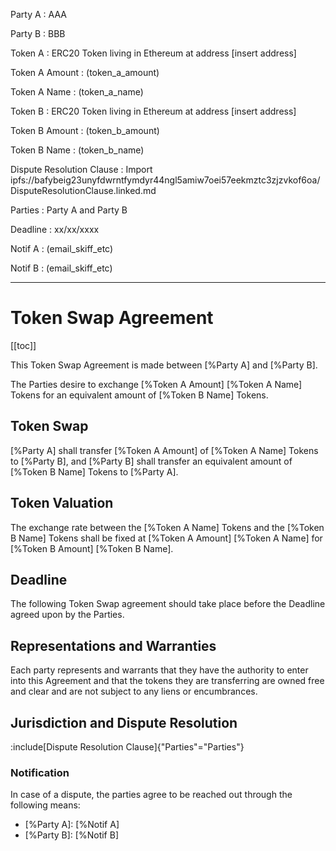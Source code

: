Party A
: AAA

Party B
: BBB

Token A
: ERC20 Token living in Ethereum at address [insert address]

Token A Amount
: (token_a_amount)

Token A Name
: (token_a_name)

Token B
: ERC20 Token living in Ethereum at address [insert address]

Token B Amount
: (token_b_amount)

Token B Name
: (token_b_name)

Dispute Resolution Clause
: Import ipfs://bafybeig23unyfdwrntfymdyr44ngl5amiw7oei57eekmztc3zjzvkof6oa/DisputeResolutionClause.linked.md

Parties
: Party A and Party B

Deadline
: xx/xx/xxxx

Notif A
: (email_skiff_etc)

Notif B
: (email_skiff_etc)

---
# Token Swap Agreement
[[toc]]

This Token Swap Agreement is made between [%Party A] and [%Party B].

The Parties desire to exchange [%Token A Amount] [%Token A Name] Tokens for an equivalent amount of [%Token B Name] Tokens.

## Token Swap
[%Party A] shall transfer [%Token A Amount] of [%Token A Name] Tokens to [%Party B], and [%Party B] shall transfer an equivalent amount of [%Token B Name] Tokens to [%Party A].

## Token Valuation
The exchange rate between the [%Token A Name] Tokens and the [%Token B Name] Tokens shall be fixed at [%Token A Amount] [%Token A Name] for [%Token B Amount] [%Token B Name].

## Deadline
The following Token Swap agreement should take place before the Deadline agreed upon by the Parties.

## Representations and Warranties
Each party represents and warrants that they have the authority to enter into this Agreement and that the tokens they are transferring are owned free and clear and are not subject to any liens or encumbrances.

## Jurisdiction and Dispute Resolution 
:include[Dispute Resolution Clause]{"Parties"="Parties"}

### Notification
In case of a dispute, the parties agree to be reached out through the following means:
* [%Party A]: [%Notif A]
* [%Party B]: [%Notif B]





